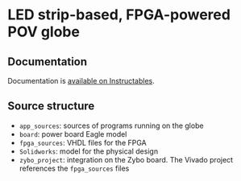 LED strip-based, FPGA-powered POV globe
===

Documentation
---

Documentation is [available on Instructables](http://www.instructables.com/id/Globe-of-persistence-of-vision/).

Source structure
---

* `app_sources`: sources of programs running on the globe
* `board`: power board Eagle model
* `fpga_sources`: VHDL files for the FPGA
* `Solidworks`: model for the physical design
* `zybo_project`: integration on the Zybo board. The Vivado project references the `fpga_sources` files
